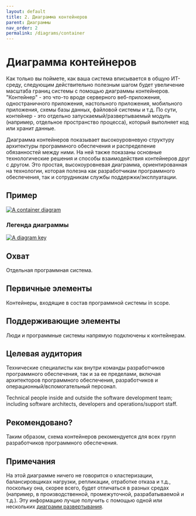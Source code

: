 ```yaml
---
layout: default
title: 2. Диаграмма контейнеров
parent: Диаграммы
nav_order: 2
permalink: /diagrams/container
---
```


# Диаграмма контейнеров

Как только вы поймете, как ваша система вписывается в общую ИТ-среду, следующим действительно полезным шагом будет 
увеличение масштаба границ системы с помощью диаграммы контейнеров. "Контейнер" - это что-то вроде серверного 
веб-приложения, одностраничного приложения, настольного приложения, мобильного приложения, схемы базы данных, файловой
системы и т.д. По сути, контейнер - это отдельно запускаемый/развертываемый модуль (например, отдельное пространство
процесса), который выполняет код или хранит данные.

Диаграмма контейнеров показывает высокоуровневую структуру архитектуры программного обеспечения и распределение 
обязанностей между ними. На ней также показаны основные технологические решения и способы взаимодействия контейнеров 
друг с другом. Это простая, высокоуровневая диаграмма, ориентированная на технологии, которая полезна как разработчикам
программного обеспечения, так и сотрудникам службы поддержки/эксплуатации.

## Пример

[![A container diagram](https://static.structurizr.com/workspace/36141/diagrams/Containers.png)](https://static.structurizr.com/workspace/36141/diagrams/Containers.png)

### Легенда диаграммы

[![A diagram key](https://static.structurizr.com/workspace/36141/diagrams/Containers-key.png)](https://static.structurizr.com/workspace/36141/diagrams/Containers-key.png)

## Охват

Отдельная программная система.

## Первичные элементы

Контейнеры, входящие в состав программной системы in scope.

## Поддерживающие элементы

Люди и программные системы напрямую подключены к контейнерам.

## Целевая аудитория

Технические специалисты как внутри команды разработчиков программного обеспечения, так и за ее пределами, включая 
архитекторов программного обеспечения, разработчиков и операционный/вспомогательный персонал.

Technical people inside and outside the software development team; including software architects,
developers and operations/support staff.

## Рекомендовано?

Таким образом, схема контейнеров рекомендуется для всех групп разработчиков программного обеспечения.

## Примечания

На этой диаграмме ничего не говорится о кластеризации, балансировщиках нагрузки, репликации, отработке отказа и т.д., 
поскольку она, скорее всего, будет отличаться в разных средах (например, в производственной, промежуточной, 
разрабатываемой и т.д.). Эту информацию лучше получить с помощью одной или нескольких 
[диаграмм развертывания](/diagrams/deployment).

<script type="application/javascript" src="https://code.jquery.com/jquery-3.7.1.slim.min.js"></script>
<script type="application/javascript" src="/assets/c4model.js"></script>